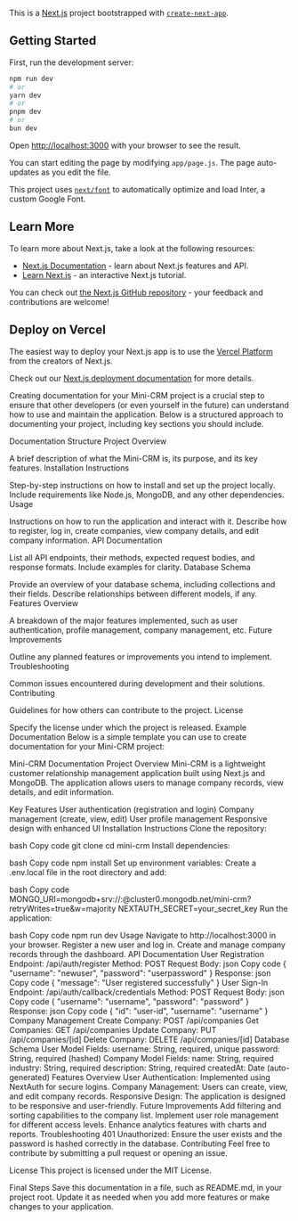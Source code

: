 This is a [Next.js](https://nextjs.org/) project bootstrapped with [`create-next-app`](https://github.com/vercel/next.js/tree/canary/packages/create-next-app).

## Getting Started

First, run the development server:

```bash
npm run dev
# or
yarn dev
# or
pnpm dev
# or
bun dev
```

Open [http://localhost:3000](http://localhost:3000) with your browser to see the result.

You can start editing the page by modifying `app/page.js`. The page auto-updates as you edit the file.

This project uses [`next/font`](https://nextjs.org/docs/basic-features/font-optimization) to automatically optimize and load Inter, a custom Google Font.

## Learn More

To learn more about Next.js, take a look at the following resources:

- [Next.js Documentation](https://nextjs.org/docs) - learn about Next.js features and API.
- [Learn Next.js](https://nextjs.org/learn) - an interactive Next.js tutorial.

You can check out [the Next.js GitHub repository](https://github.com/vercel/next.js/) - your feedback and contributions are welcome!

## Deploy on Vercel

The easiest way to deploy your Next.js app is to use the [Vercel Platform](https://vercel.com/new?utm_medium=default-template&filter=next.js&utm_source=create-next-app&utm_campaign=create-next-app-readme) from the creators of Next.js.

Check out our [Next.js deployment documentation](https://nextjs.org/docs/deployment) for more details.



Creating documentation for your Mini-CRM project is a crucial step to ensure that other developers (or even yourself in the future) can understand how to use and maintain the application. Below is a structured approach to documenting your project, including key sections you should include.

Documentation Structure
Project Overview

A brief description of what the Mini-CRM is, its purpose, and its key features.
Installation Instructions

Step-by-step instructions on how to install and set up the project locally.
Include requirements like Node.js, MongoDB, and any other dependencies.
Usage

Instructions on how to run the application and interact with it.
Describe how to register, log in, create companies, view company details, and edit company information.
API Documentation

List all API endpoints, their methods, expected request bodies, and response formats.
Include examples for clarity.
Database Schema

Provide an overview of your database schema, including collections and their fields.
Describe relationships between different models, if any.
Features Overview

A breakdown of the major features implemented, such as user authentication, profile management, company management, etc.
Future Improvements

Outline any planned features or improvements you intend to implement.
Troubleshooting

Common issues encountered during development and their solutions.
Contributing

Guidelines for how others can contribute to the project.
License

Specify the license under which the project is released.
Example Documentation
Below is a simple template you can use to create documentation for your Mini-CRM project:

Mini-CRM Documentation
Project Overview
Mini-CRM is a lightweight customer relationship management application built using Next.js and MongoDB. The application allows users to manage company records, view details, and edit information.

Key Features
User authentication (registration and login)
Company management (create, view, edit)
User profile management
Responsive design with enhanced UI
Installation Instructions
Clone the repository:

bash
Copy code
git clone <repository-url>
cd mini-crm
Install dependencies:

bash
Copy code
npm install
Set up environment variables: Create a .env.local file in the root directory and add:

bash
Copy code
MONGO_URI=mongodb+srv://<your-username>:<your-password>@cluster0.mongodb.net/mini-crm?retryWrites=true&w=majority
NEXTAUTH_SECRET=your_secret_key
Run the application:

bash
Copy code
npm run dev
Usage
Navigate to http://localhost:3000 in your browser.
Register a new user and log in.
Create and manage company records through the dashboard.
API Documentation
User Registration
Endpoint: /api/auth/register
Method: POST
Request Body:
json
Copy code
{
  "username": "newuser",
  "password": "userpassword"
}
Response:
json
Copy code
{
  "message": "User registered successfully"
}
User Sign-In
Endpoint: /api/auth/callback/credentials
Method: POST
Request Body:
json
Copy code
{
  "username": "username",
  "password": "password"
}
Response:
json
Copy code
{
  "id": "user-id",
  "username": "username"
}
Company Management
Create Company: POST /api/companies
Get Companies: GET /api/companies
Update Company: PUT /api/companies/[id]
Delete Company: DELETE /api/companies/[id]
Database Schema
User Model
Fields:
username: String, required, unique
password: String, required (hashed)
Company Model
Fields:
name: String, required
industry: String, required
description: String, required
createdAt: Date (auto-generated)
Features Overview
User Authentication: Implemented using NextAuth for secure logins.
Company Management: Users can create, view, and edit company records.
Responsive Design: The application is designed to be responsive and user-friendly.
Future Improvements
Add filtering and sorting capabilities to the company list.
Implement user role management for different access levels.
Enhance analytics features with charts and reports.
Troubleshooting
401 Unauthorized: Ensure the user exists and the password is hashed correctly in the database.
Contributing
Feel free to contribute by submitting a pull request or opening an issue.

License
This project is licensed under the MIT License.

Final Steps
Save this documentation in a file, such as README.md, in your project root.
Update it as needed when you add more features or make changes to your application.
